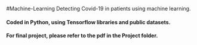 #Machine-Learning
Detecting Covid-19 in patients using machine learning.

#### Coded in Python, using Tensorflow libraries and public datasets.
####  For final project, please refer to the pdf in the Project folder.
